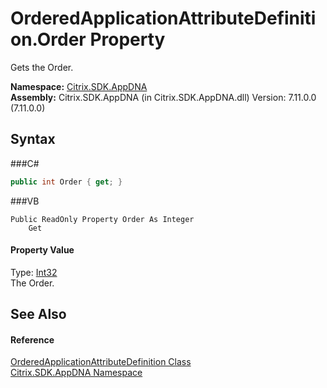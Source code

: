 # OrderedApplicationAttributeDefinition.Order Property 
 

Gets the Order.

**Namespace:**&nbsp;<a href="N_Citrix_SDK_AppDNA">Citrix.SDK.AppDNA</a><br />**Assembly:**&nbsp;Citrix.SDK.AppDNA (in Citrix.SDK.AppDNA.dll) Version: 7.11.0.0 (7.11.0.0)

## Syntax

###C#
```csharp
public int Order { get; }
```

###VB
```vbnet
Public ReadOnly Property Order As Integer
	Get
```


#### Property Value
Type: <a href="http://msdn2.microsoft.com/en-us/library/td2s409d" target="_blank">Int32</a><br />The Order.

## See Also


#### Reference
<a href="T_Citrix_SDK_AppDNA_OrderedApplicationAttributeDefinition">OrderedApplicationAttributeDefinition Class</a><br /><a href="N_Citrix_SDK_AppDNA">Citrix.SDK.AppDNA Namespace</a><br />